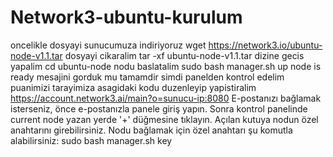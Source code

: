 # Network3-ubuntu-kurulum
oncelikle dosyayi sunucumuza indiriyoruz 
wget https://network3.io/ubuntu-node-v1.1.tar
dosyayi cikaralim 
tar -xf ubuntu-node-v1.1.tar
dizine gecis yapalim
cd ubuntu-node
nodu baslatalim 
sudo bash manager.sh up
node is ready mesajini gorduk mu tamamdir
simdi panelden kontrol edelim puanimizi tarayimiza asagidaki kodu duzenleyip yapistiralim
https://account.network3.ai/main?o=sunucu-ip:8080
E-postanızı bağlamak isterseniz, önce e-postanızla panele  giriş yapın. Sonra kontrol panelinde current node yazan yerde  '+' düğmesine tıklayın. Açılan  kutuya nodun özel anahtarını girebilirsiniz. Nodu bağlamak için özel anahtarı şu komutla alabilirsiniz:
sudo bash manager.sh key
